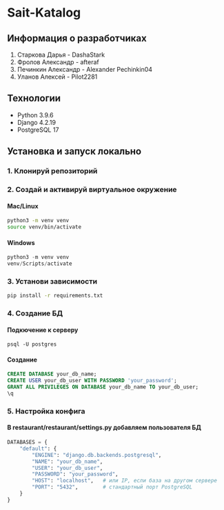 # Sait-Katalog

## Информация о разработчиках

1. Старкова Дарья - DashaStark
2. Фролов Александр - afteraf
3. Печинкин Александр - Alexander  Pechinkin04
4. Уланов Алексей - Pilot2281

## Технологии

- Python 3.9.6
- Django 4.2.19
- PostgreSQL 17

## Установка и запуск локально

### 1. Клонируй репозиторий

### 2. Создай и активируй виртуальное окружение

#### Mac/Linux
```bash
python3 -m venv venv
source venv/bin/activate
```
#### Windows
```powershell
python3 -m venv venv
venv/Scripts/activate
```

### 3. Установи зависимости

```bash
pip install -r requirements.txt
```

### 4. Создание БД

#### Подкючение к серверу
```
psql -U postgres
```

#### Создание
```sql
CREATE DATABASE your_db_name;
CREATE USER your_db_user WITH PASSWORD 'your_password';
GRANT ALL PRIVILEGES ON DATABASE your_db_name TO your_db_user;
\q
```

### 5. Настройка конфига

#### В restaurant/restaurant/settings.py добавляем пользователя БД

```python
DATABASES = {
    "default": {
        "ENGINE": "django.db.backends.postgresql",
        "NAME": "your_db_name",
        "USER": "your_db_user",
        "PASSWORD": "your_password",
        "HOST": "localhost",   # или IP, если база на другом сервере
        "PORT": "5432",        # стандартный порт PostgreSQL
    }
}
```






